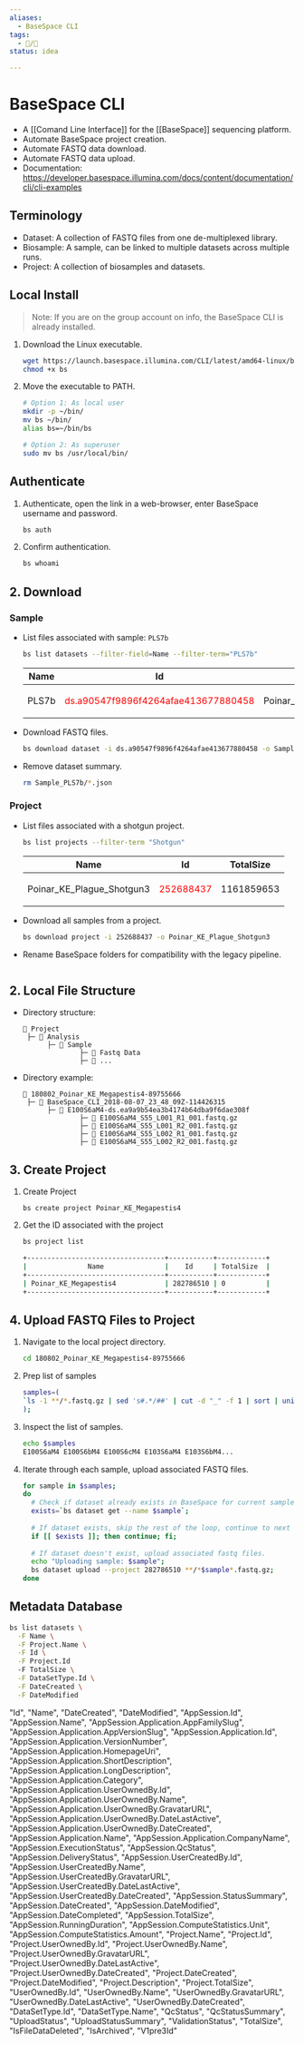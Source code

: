 ```yaml
---
aliases:
  - BaseSpace CLI
tags:
  - 📝/🌱
status: idea

---
```


# BaseSpace CLI

- A [[Comand Line Interface]] for the [[BaseSpace]] sequencing platform.
- Automate BaseSpace project creation.
- Automate FASTQ data download.
- Automate FASTQ data upload.
- Documentation: https://developer.basespace.illumina.com/docs/content/documentation/cli/cli-examples

## Terminology

- Dataset: A collection of FASTQ files from one de-multiplexed library.
- Biosample: A sample, can be linked to multiple datasets across multiple runs.
- Project: A collection of biosamples and datasets.

## Local Install

> Note: If you are on the group account on info, the BaseSpace CLI is already installed.

1. Download the Linux executable.
	```bash
	wget https://launch.basespace.illumina.com/CLI/latest/amd64-linux/bs
	chmod +x bs
	```
1. Move the executable to PATH.
	```bash	
	# Option 1: As local user
	mkdir -p ~/bin/
	mv bs ~/bin/
	alias bs=~/bin/bs
	
	# Option 2: As superuser
	sudo mv bs /usr/local/bin/
	```

## Authenticate

1. Authenticate, open the link in a web-browser, enter BaseSpace username and password.
	```bash
	bs auth
	```
1. Confirm authentication.
	```bash
	bs whoami
	```

## 2. Download

### Sample

- List files associated with sample: `PLS7b`
	```bash
	bs list datasets --filter-field=Name --filter-term="PLS7b" 
	```
	
	| Name  | Id                                  | Project.Name              | DatasetType.Id      |
	| ----- | ----------------------------------- | ------------------------- | ------------------- |
	| PLS7b | <p style="color:red">ds.a90547f9896f4264afae413677880458</p> | Poinar_KE_Plague_Shotgun3 | illumina.fastq.v1.8 |

- Download FASTQ files.
	```bash
	bs download dataset -i ds.a90547f9896f4264afae413677880458 -o Sample_PLS7b
	```
- Remove dataset summary.
	```bash
	rm Sample_PLS7b/*.json
	```

### Project

- List files associated with a shotgun project.
	```bash
	bs list projects --filter-term "Shotgun"
	```

	| Name                      | Id        | TotalSize  |
	| ------------------------- | --------- | ---------- |
	| Poinar_KE_Plague_Shotgun3 | <p style="color:red">252688437</p> | 1161859653 |


- Download all samples from a project.
	```bash
	bs download project -i 252688437 -o Poinar_KE_Plague_Shotgun3
	```
- Rename BaseSpace folders for compatibility with the legacy pipeline.
	```bash
	
	```
## 2. Local File Structure

- Directory structure:
	```
	📁 Project
	 ├─ 📁 Analysis
		  ├─ 📁 Sample 
				  ├─ 📝 Fastq Data
				  ├─ 📝 ...
	```

- Directory example:
	```
	📁 180802_Poinar_KE_Megapestis4-89755666
	 ├─ 📁 BaseSpace_CLI_2018-08-07_23_48_09Z-114426315
		  ├─ 📁 E100S6aM4-ds.ea9a9b54ea3b4174b64dba9f6dae308f 
				  ├─ 📝 E100S6aM4_S55_L001_R1_001.fastq.gz
				  ├─ 📝 E100S6aM4_S55_L001_R2_001.fastq.gz
				  ├─ 📝 E100S6aM4_S55_L002_R1_001.fastq.gz
				  ├─ 📝 E100S6aM4_S55_L002_R2_001.fastq.gz
	```

<div style="page-break-after: always;"></div>



## 3. Create Project

1. Create Project
	```
	bs create project Poinar_KE_Megapestis4
	```
1. Get the ID associated with the project
	```bash
	bs project list
	
	+----------------------------------+-----------+------------+
	|               Name               |    Id     | TotalSize  |
	+----------------------------------+-----------+------------+
	| Poinar_KE_Megapestis4            | 282786510 | 0          |
	+----------------------------------+-----------+------------+
	```

## 4. Upload FASTQ Files to Project

1. Navigate to the local project directory.
	```bash
	cd 180802_Poinar_KE_Megapestis4-89755666
	```
1. Prep list of samples
	```bash
	samples=(
	`ls -1 **/*.fastq.gz | sed 's#.*/##' | cut -d "_" -f 1 | sort | uniq`
	);
	```
1. Inspect the list of samples.
	```bash
	echo $samples
	E100S6aM4 E100S6bM4 E100S6cM4 E103S6aM4 E103S6bM4...
	```
1. Iterate through each sample, upload associated FASTQ files.
	```bash
	for sample in $samples;
	do
	  # Check if dataset already exists in BaseSpace for current sample
	  exists=`bs dataset get --name $sample`;
	  
	  # If dataset exists, skip the rest of the loop, continue to next sample
	  if [[ $exists ]]; then continue; fi;
	  
	  # If dataset doesn't exist, upload associated fastq files.
	  echo "Uploading sample: $sample";
	  bs dataset upload --project 282786510 **/*$sample*.fastq.gz;
	done
	```
	
	
## Metadata Database

```bash
bs list datasets \
  -F Name \
  -F Project.Name \
  -F Id \
  -F Project.Id
  -F TotalSize \
  -F DataSetType.Id \
  -F DateCreated \
  -F DateModified
```

  "Id",
  "Name",
  "DateCreated",
  "DateModified",
  "AppSession.Id",
  "AppSession.Name",
  "AppSession.Application.AppFamilySlug",
  "AppSession.Application.AppVersionSlug",
  "AppSession.Application.Id",
  "AppSession.Application.VersionNumber",
  "AppSession.Application.HomepageUri",
  "AppSession.Application.ShortDescription",
  "AppSession.Application.LongDescription",
  "AppSession.Application.Category",
  "AppSession.Application.UserOwnedBy.Id",
  "AppSession.Application.UserOwnedBy.Name",
  "AppSession.Application.UserOwnedBy.GravatarURL",
  "AppSession.Application.UserOwnedBy.DateLastActive",
  "AppSession.Application.UserOwnedBy.DateCreated",
  "AppSession.Application.Name",
  "AppSession.Application.CompanyName",
  "AppSession.ExecutionStatus",
  "AppSession.QcStatus",
  "AppSession.DeliveryStatus",
  "AppSession.UserCreatedBy.Id",
  "AppSession.UserCreatedBy.Name",
  "AppSession.UserCreatedBy.GravatarURL",
  "AppSession.UserCreatedBy.DateLastActive",
  "AppSession.UserCreatedBy.DateCreated",
  "AppSession.StatusSummary",
  "AppSession.DateCreated",
  "AppSession.DateModified",
  "AppSession.DateCompleted",
  "AppSession.TotalSize",
  "AppSession.RunningDuration",
  "AppSession.ComputeStatistics.Unit",
  "AppSession.ComputeStatistics.Amount",
  "Project.Name",
  "Project.Id",
  "Project.UserOwnedBy.Id",
  "Project.UserOwnedBy.Name",
  "Project.UserOwnedBy.GravatarURL",
  "Project.UserOwnedBy.DateLastActive",
  "Project.UserOwnedBy.DateCreated",
  "Project.DateCreated",
  "Project.DateModified",
  "Project.Description",
  "Project.TotalSize",
  "UserOwnedBy.Id",
  "UserOwnedBy.Name",
  "UserOwnedBy.GravatarURL",
  "UserOwnedBy.DateLastActive",
  "UserOwnedBy.DateCreated",
  "DataSetType.Id",
  "DataSetType.Name",
  "QcStatus",
  "QcStatusSummary",
  "UploadStatus",
  "UploadStatusSummary",
  "ValidationStatus",
  "TotalSize",
  "IsFileDataDeleted",
  "IsArchived",
  "V1pre3Id"